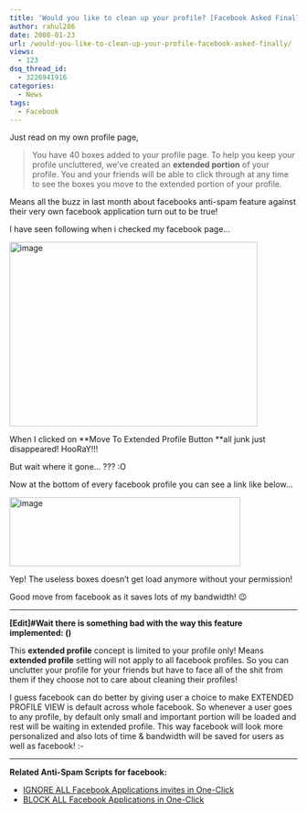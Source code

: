 ```yaml
---
title: 'Would you like to clean up your profile? [Facebook Asked Finally!]'
author: rahul286
date: 2008-01-23
url: /would-you-like-to-clean-up-your-profile-facebook-asked-finally/
views:
  - 123
dsq_thread_id:
  - 3226941916
categories:
  - News
tags:
  - Facebook
---
```

Just read on my own profile page,

> You have 40 boxes added to your profile page. To help you keep your profile uncluttered, we&#8217;ve created an **extended portion** of your profile. You and your friends will be able to click through at any time to see the boxes you move to the extended portion of your profile.

Means all the buzz in last month about facebooks anti-spam feature against their very own facebook application turn out to be true!

I have seen following when i checked my facebook page&#8230;

[<img class="wp-image-52902" style="border-right: 0px;border-top: 0px;border-left: 0px;border-bottom: 0px" height="323" alt="image" src="http://cdn.devilsworkshop.org/files/2008/01/image-thumb10.png" width="434" border="0" />][1] 

When I clicked on **Move To Extended Profile Button **all junk just disappeared! HooRaY!!!

But wait where it gone&#8230; ??? :O

Now at the bottom of every facebook profile you can see a link like below&#8230;

[<img style="border-right: 0px;border-top: 0px;border-left: 0px;border-bottom: 0px" height="121" alt="image" src="http://cdn.devilsworkshop.org/files/2008/01/image-thumb9.png" width="404" border="0" />][2] 

Yep! The useless boxes doesn&#8217;t get load anymore without your permission!

Good move from facebook as it saves lots of my bandwidth! 😉

****

**[Edit]#Wait there is something bad with the way this feature implemented: ()**

This **extended profile** concept is limited to your profile only! Means **extended profile** setting will not apply to all facebook profiles. So you can unclutter your profile for your friends but have to face all of the shit from them if they choose not to care about cleaning their profiles!

I guess facebook can do better by giving user a choice to make EXTENDED PROFILE VIEW is default across whole facebook. So whenever a user goes to any profile, by default only small and important portion will be loaded and rest will be waiting in extended profile. This way facebook will look more personalized and also lots of time & bandwidth will be saved for users as well as facebook! <img src="http://devilsworkshop.org/wp-includes/images/smilies/simple-smile.png" alt=":-)" class="wp-smiley" style="height: 1em; max-height: 1em;" />

****

**Related Anti-Spam Scripts for facebook:**

  * [IGNORE ALL Facebook Applications invites in One-Click][3]
  * [BLOCK ALL Facebook Applications in One-Click][4]

 [1]: http://cdn.devilsworkshop.org/files/2008/01/image14.png
 [2]: http://cdn.devilsworkshop.org/files/2008/01/image13.png
 [3]: http://devilsworkshop.org/2007/11/30/ignoreall-button-to-avoid-facebook-invitation-spam/
 [4]: http://devilsworkshop.org/2008/01/14/block-all-application-requests-with-one-click-facebook/
